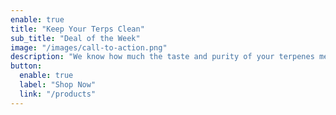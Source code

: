 ```yaml
---
enable: true
title: "Keep Your Terps Clean"
sub_title: "Deal of the Week"
image: "/images/call-to-action.png"
description: "We know how much the taste and purity of your terpenes mean to you."
button:
  enable: true
  label: "Shop Now"
  link: "/products"
---
```

